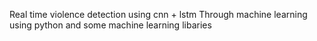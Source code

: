 Real time violence detection using cnn + lstm
Through machine learning
using python 
and some machine learning libaries 
